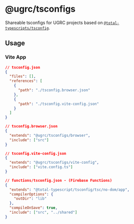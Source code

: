 # @ugrc/tsconfigs

Shareable tsconfigs for UGRC projects based on [`@total-typescripts/tsconfig`](https://github.com/total-typescript/tsconfig).

## Usage

### Vite App

```json
// tsconfig.json
{
  "files": [],
  "references": [
    {
      "path": "./tsconfig.browser.json"
    },
    {
      "path": "./tsconfig.vite-config.json"
    }
  ]
}

// tsconfig.browser.json
{
  "extends": "@ugrc/tsconfigs/browser",
  "include": ["src"]
}

// tsconfig.vite-config.json
{
  "extends": "@ugrc/tsconfigs/vite-config",
  "include": ["vite.config.ts"]
}

// functions/tsconfig.json - (Firebase Functions)
{
  "extends": "@total-typescript/tsconfig/tsc/no-dom/app",
  "compilerOptions": {
    "outDir": "lib"
  },
  "compileOnSave": true,
  "include": ["src", "../shared"]
}
```
